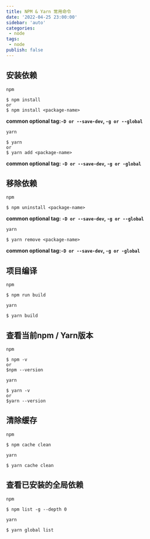 ```yaml
---
title: NPM & Yarn 常用命令
date: '2022-04-25 23:00:00'
sidebar: 'auto'
categories:
 - node
tags:
 - node
publish: false
---
```


## 安装依赖

`npm`

```
$ npm install
or
$ npm install <package-name>
```

**common optional tag:`-D or --save-dev`, `-g or --global`**

`yarn`

```
$ yarn
or
$ yarn add <package-name>
```

**common optional tag: `-D or --save-dev`, `-g or -global`**

## 移除依赖

`npm`

```
$ npm uninstall <package-name>
```

**common optional tag: `-D or --save-dev`, `-g or --global`**

`yarn`

```
$ yarn remove <package-name>
```

**common optional tag:`-D or --save-dev`, `-g or -global`**

## 项目编译

`npm`

```
$ npm run build
```

`yarn`
```
$ yarn build
```

## 查看当前npm / Yarn版本

`npm`

```
$ npm -v
or
$npm --version
```

`yarn`

```
$ yarn -v
or
$yarn --version
```

## 清除缓存

`npm`

```
$ npm cache clean
```

`yarn`

```
$ yarn cache clean
```


## 查看已安装的全局依赖

`npm`

```
$ npm list -g --depth 0
```

`yarn`

```
$ yarn global list
```
